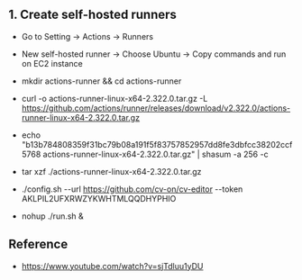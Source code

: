 ## 1. Create self-hosted runners

- Go to Setting -> Actions -> Runners
- New self-hosted runner -> Choose Ubuntu -> Copy commands and run on EC2 instance

- mkdir actions-runner && cd actions-runner
- curl -o actions-runner-linux-x64-2.322.0.tar.gz -L https://github.com/actions/runner/releases/download/v2.322.0/actions-runner-linux-x64-2.322.0.tar.gz
- echo "b13b784808359f31bc79b08a191f5f83757852957dd8fe3dbfcc38202ccf5768 actions-runner-linux-x64-2.322.0.tar.gz" | shasum -a 256 -c
- tar xzf ./actions-runner-linux-x64-2.322.0.tar.gz
- ./config.sh --url https://github.com/cv-on/cv-editor --token AKLPIL2UFXRWZYKWHTMLQQDHYPHIO
- nohup ./run.sh &

## Reference

- https://www.youtube.com/watch?v=sjTdluu1yDU
